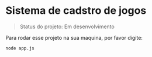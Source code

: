 # Sistema de cadstro de jogos

>Status do projeto: Em desenvolvimento

Para rodar esse projeto na sua maquina, por favor digite:

````
node app.js
````
